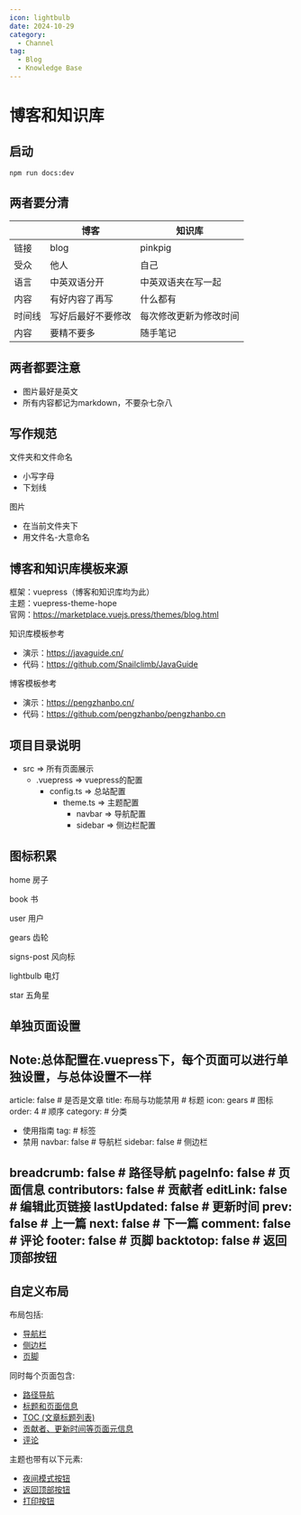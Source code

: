 ```yaml
---
icon: lightbulb
date: 2024-10-29
category:
  - Channel
tag:
  - Blog
  - Knowledge Base
---
```

# 博客和知识库
<!-- more -->
## 启动
```
npm run docs:dev
```

## 两者要分清
||博客|知识库|
|--|--|--|
|链接|blog|pinkpig|
|受众|他人|自己|
|语言|中英双语分开|中英双语夹在写一起|
|内容|有好内容了再写|什么都有|
|时间线|写好后最好不要修改|每次修改更新为修改时间|
|内容|要精不要多|随手笔记|

## 两者都要注意
- 图片最好是英文
- 所有内容都记为markdown，不要杂七杂八

## 写作规范
文件夹和文件命名
- 小写字母
- 下划线

图片
- 在当前文件夹下
- 用文件名-大意命名

## 博客和知识库模板来源
框架：vuepress（博客和知识库均为此）   
主题：vuepress-theme-hope  
官网：https://marketplace.vuejs.press/themes/blog.html

知识库模板参考
- 演示：https://javaguide.cn/
- 代码：https://github.com/Snailclimb/JavaGuide

博客模板参考
- 演示：https://pengzhanbo.cn/
- 代码：https://github.com/pengzhanbo/pengzhanbo.cn

## 项目目录说明
- src => 所有页面展示
  - .vuepress => vuepress的配置
    - config.ts => 总站配置
      - theme.ts => 主题配置
        - navbar => 导航配置
        - sidebar => 侧边栏配置

## 图标积累
home 房子

book 书

user 用户

gears 齿轮

signs-post 风向标

lightbulb 电灯

star 五角星

## 单独页面设置
Note:总体配置在.vuepress下，每个页面可以进行单独设置，与总体设置不一样
---
article: false # 是否是文章
title: 布局与功能禁用 # 标题
icon: gears # 图标
order: 4 # 顺序
category: # 分类
  - 使用指南
tag: # 标签
  - 禁用
navbar: false # 导航栏
sidebar: false # 侧边栏

breadcrumb: false # 路径导航
pageInfo: false # 页面信息
contributors: false # 贡献者
editLink: false # 编辑此页链接
lastUpdated: false # 更新时间
prev: false # 上一篇
next: false # 下一篇
comment: false # 评论
footer: false # 页脚
backtotop: false # 返回顶部按钮
---

## 自定义布局
布局包括:

- [导航栏](https://theme-hope.vuejs.press/zh/guide/layout/navbar.html)
- [侧边栏](https://theme-hope.vuejs.press/zh/guide/layout/sidebar.html)
- [页脚](https://theme-hope.vuejs.press/zh/guide/layout/footer.html)

同时每个页面包含:

- [路径导航](https://theme-hope.vuejs.press/zh/guide/layout/breadcrumb.html)
- [标题和页面信息](https://theme-hope.vuejs.press/zh/guide/feature/page-info.html)
- [TOC (文章标题列表)](https://theme-hope.vuejs.press/zh/guide/layout/page.html#标题列表)
- [贡献者、更新时间等页面元信息](https://theme-hope.vuejs.press/guide/feature/meta.html)
- [评论](https://theme-hope.vuejs.press/zh/guide/feature/comment.html)

主题也带有以下元素:

- [夜间模式按钮](https://theme-hope.vuejs.press/zh/guide/interface/darkmode.html)
- [返回顶部按钮](https://theme-hope.vuejs.press/guide/interface/others.html#返回顶部按钮)
- [打印按钮](https://theme-hope.vuejs.press/guide/interface/others.html#打印按钮)


